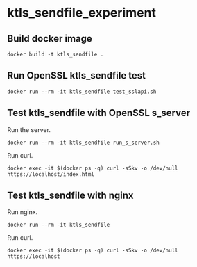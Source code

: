 ktls_sendfile_experiment
========================

## Build docker image

```
docker build -t ktls_sendfile .
```

## Run OpenSSL ktls_sendfile test

```
docker run --rm -it ktls_sendfile test_sslapi.sh
```

## Test ktls_sendfile with OpenSSL s_server

Run the server.

```
docker run --rm -it ktls_sendfile run_s_server.sh
```

Run curl.

```
docker exec -it $(docker ps -q) curl -sSkv -o /dev/null https://localhost/index.html
```

## Test ktls_sendfile with nginx

Run nginx.

```
docker run --rm -it ktls_sendfile
```

Run curl.

```
docker exec -it $(docker ps -q) curl -sSkv -o /dev/null https://localhost
```
